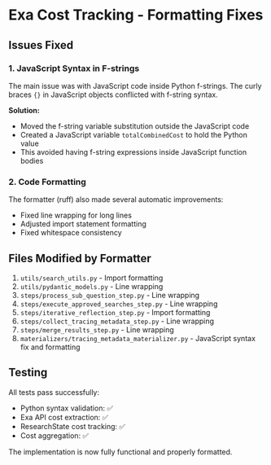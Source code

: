 # Exa Cost Tracking - Formatting Fixes

## Issues Fixed

### 1. JavaScript Syntax in F-strings
The main issue was with JavaScript code inside Python f-strings. The curly braces `{}` in JavaScript objects conflicted with f-string syntax.

**Solution:** 
- Moved the f-string variable substitution outside the JavaScript code
- Created a JavaScript variable `totalCombinedCost` to hold the Python value
- This avoided having f-string expressions inside JavaScript function bodies

### 2. Code Formatting
The formatter (ruff) also made several automatic improvements:
- Fixed line wrapping for long lines
- Adjusted import statement formatting
- Fixed whitespace consistency

## Files Modified by Formatter

1. `utils/search_utils.py` - Import formatting
2. `utils/pydantic_models.py` - Line wrapping
3. `steps/process_sub_question_step.py` - Line wrapping
4. `steps/execute_approved_searches_step.py` - Line wrapping  
5. `steps/iterative_reflection_step.py` - Import formatting
6. `steps/collect_tracing_metadata_step.py` - Line wrapping
7. `steps/merge_results_step.py` - Line wrapping
8. `materializers/tracing_metadata_materializer.py` - JavaScript syntax fix and formatting

## Testing

All tests pass successfully:
- Python syntax validation: ✅
- Exa API cost extraction: ✅
- ResearchState cost tracking: ✅
- Cost aggregation: ✅

The implementation is now fully functional and properly formatted.